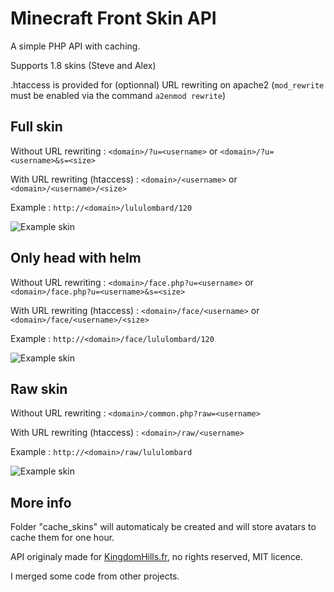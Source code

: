 # Minecraft Front Skin API
A simple PHP API with caching.

Supports 1.8 skins (Steve and Alex)

.htaccess is provided for (optionnal) URL rewriting on apache2 (`mod_rewrite` must be enabled via the command `a2enmod rewrite`)

## Full skin

Without URL rewriting : `<domain>/?u=<username>` or `<domain>/?u=<username>&s=<size>`

With URL rewriting (htaccess) : `<domain>/<username>` or `<domain>/<username>/<size>`

Example : `http://<domain>/lululombard/120`

![Example skin](http://skins.kingdomhills.fr/lululombard/120)

## Only head with helm

Without URL rewriting : `<domain>/face.php?u=<username>` or `<domain>/face.php?u=<username>&s=<size>`

With URL rewriting (htaccess) : `<domain>/face/<username>` or `<domain>/face/<username>/<size>`

Example : `http://<domain>/face/lululombard/120`

![Example skin](http://skins.kingdomhills.fr/face/lululombard/120)

## Raw skin

Without URL rewriting : `<domain>/common.php?raw=<username>`

With URL rewriting (htaccess) : `<domain>/raw/<username>`

Example : `http://<domain>/raw/lululombard`

![Example skin](http://skins.kingdomhills.fr/face/lululombard/120)

## More info

Folder "cache_skins" will automaticaly be created and will store avatars to cache them for one hour.

API originaly made for [KingdomHills.fr](http://kingdomhills.fr/), no rights reserved, MIT licence.

I merged some code from other projects.
